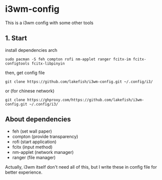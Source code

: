 # i3wm-config
This is a i3wm config with some other tools

## 1. Start
install dependencies
arch
```
sudo pacman -S feh compton rofi nm-applet ranger fcitx-im fcitx-configtools fcitx-libpinyin
```

then, get config file
```
git clone https://github.com/lakefish/i3wm-config.git ~/.config/i3/
```

or (for chinese network)
```
git clone https://ghproxy.com/https://github.com/lakefish/i3wm-config.git ~/.config/i3/
```

## About dependencies
- feh (set wall paper)
- compton (provide transparency)
- rofi (start application)
- fcitx (input method)
- nm-applet (network manager)
- ranger (file manager)

Actually, i3wm itself don't need all of this, but I write these in config file for better experience.

